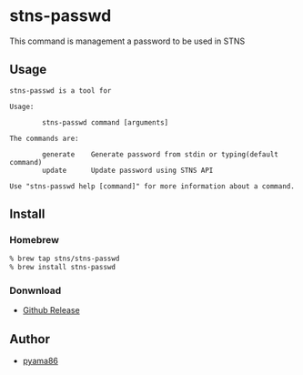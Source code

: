 # stns-passwd
This command is management a password to be used in STNS

## Usage
```
stns-passwd is a tool for

Usage:

        stns-passwd command [arguments]

The commands are:

        generate    Generate password from stdin or typing(default command)
        update      Update password using STNS API

Use "stns-passwd help [command]" for more information about a command.
```

## Install
### Homebrew
```bash
% brew tap stns/stns-passwd
% brew install stns-passwd
```

### Donwnload
* [Github Release](https://github.com/STNS/stns-passwd/releases)

## Author
- [pyama86](https://github.com/pyama86)
